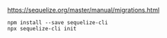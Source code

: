 https://sequelize.org/master/manual/migrations.html
```
npm install --save sequelize-cli
npx sequelize-cli init
```
